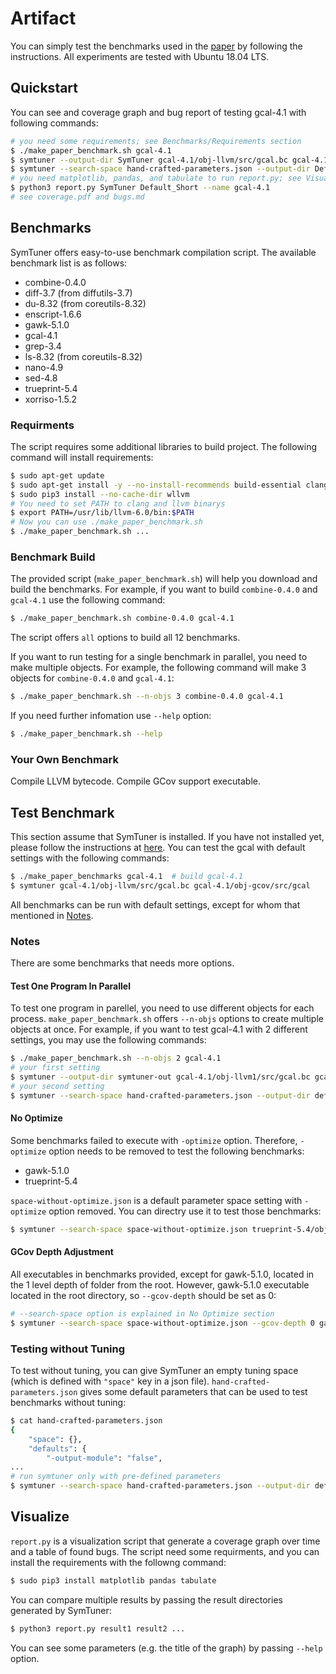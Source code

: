 # Artifact
You can simply test the benchmarks used in the [paper](https://conf.researchr.org/details/icse-2022/icse-2022-papers/147/SymTuner-Maximizing-the-Power-of-Symbolic-Execution-by-Adaptively-Tuning-External-Pa) by following the instructions.
All experiments are tested with Ubuntu 18.04 LTS.

## Quickstart
You can see and coverage graph and bug report of testing gcal-4.1 with following commands:
```bash
# you need some requirements; see Benchmarks/Requirements section
$ ./make_paper_benchmark.sh gcal-4.1
$ symtuner --output-dir SymTuner gcal-4.1/obj-llvm/src/gcal.bc gcal-4.1/obj-gcov/src/gcal
$ symtuner --search-space hand-crafted-parameters.json --output-dir Default_Short gcal-4.1/obj-llvm/src/gcal.bc gcal-4.1/obj-gcov/src/gcal
# you need matplotlib, pandas, and tabulate to run report.py; see Visualize section
$ python3 report.py SymTuner Default_Short --name gcal-4.1
# see coverage.pdf and bugs.md
```

## Benchmarks
SymTuner offers easy-to-use benchmark compilation script.
The available benchmark list is as follows:
* combine-0.4.0
* diff-3.7 (from diffutils-3.7)
* du-8.32 (from coreutils-8.32)
* enscript-1.6.6
* gawk-5.1.0
* gcal-4.1
* grep-3.4
* ls-8.32 (from coreutils-8.32)
* nano-4.9
* sed-4.8
* trueprint-5.4
* xorriso-1.5.2

### Requirments
The script requires some additional libraries to build project. The following command will install requirements:
```bash
$ sudo apt-get update
$ sudo apt-get install -y --no-install-recommends build-essential clang-6.0 curl file libcap-dev libncurses5-dev llvm-6.0 llvm-6.0-dev llvm-6.0-tools python3 python3-pip python3-setuptools
$ sudo pip3 install --no-cache-dir wllvm
# You need to set PATH to clang and llvm binarys
$ export PATH=/usr/lib/llvm-6.0/bin:$PATH
# Now you can use ./make_paper_benchmark.sh
$ ./make_paper_benchmark.sh ...
```

### Benchmark Build
The provided script (`make_paper_benchmark.sh`) will help you download and build the benchmarks.
For example, if you want to build `combine-0.4.0` and `gcal-4.1` use the following command:
```bash
$ ./make_paper_benchmark.sh combine-0.4.0 gcal-4.1
```
The script offers `all` options to build all 12 benchmarks.

If you want to run testing for a single benchmark in parallel, you need to make multiple objects.
For example, the following command will make 3 objects for `combine-0.4.0` and `gcal-4.1`:
```bash
$ ./make_paper_benchmark.sh --n-objs 3 combine-0.4.0 gcal-4.1
```

If you need further infomation use `--help` option:
```bash
$ ./make_paper_benchmark.sh --help
```

### Your Own Benchmark
Compile LLVM bytecode. Compile GCov support executable.

## Test Benchmark
This section assume that SymTuner is installed.
If you have not installed yet, please follow the instructions at [here](https://github.com/skkusal/symtuner).
You can test the gcal with default settings with the following commands:
```bash
$ ./make_paper_benchmarks gcal-4.1  # build gcal-4.1
$ symtuner gcal-4.1/obj-llvm/src/gcal.bc gcal-4.1/obj-gcov/src/gcal
```
All benchmarks can be run with default settings, except for whom that mentioned in [Notes](#Notes).

### Notes
There are some benchmarks that needs more options.

#### Test One Program In Parallel
To test one program in parellel, you need to use different objects for each process.
`make_paper_benchmark.sh` offers `--n-objs` options to create multiple objects at once.
For example, if you want to test gcal-4.1 with 2 different settings, you may use the following commands:
```bash
$ ./make_paper_benchmark.sh --n-objs 2 gcal-4.1
# your first setting
$ symtuner --output-dir symtuner-out gcal-4.1/obj-llvm1/src/gcal.bc gcal-4.1/obj-gcov1/src/gcal
# your second setting
$ symtuner --search-space hand-crafted-parameters.json --output-dir default-out gcal-4.1/obj-llvm2/src/gcal.bc gcal-4.1/obj-gcov2/src/gcal
```

#### No Optimize
Some benchmarks failed to execute with `-optimize` option.
Therefore, `-optimize` option needs to be removed to test the following benchmarks:
* gawk-5.1.0
* trueprint-5.4

`space-without-optimize.json` is a default parameter space setting with `-optimize` option removed.
You can directry use it to test those benchmarks:
```bash
$ symtuner --search-space space-without-optimize.json trueprint-5.4/obj-llvm/src/trueprint.bc trueprint-5.4/obj-gcov/src/trueprint
```

#### GCov Depth Adjustment
All executables in benchmarks provided, except for gawk-5.1.0, located in the 1 level depth of folder from the root.
However, gawk-5.1.0 executable located in the root directory, so `--gcov-depth` should be set as 0:
```bash
# --search-space option is explained in No Optimize section
$ symtuner --search-space space-without-optimize.json --gcov-depth 0 gawk-5.1.0/obj-llvm/gawk.bc gawk-5.1.0/obj-gcov/gawk
```

### Testing without Tuning
To test without tuning, you can give SymTuner an empty tuning space (which is defined with `"space"` key in a json file).
`hand-crafted-parameters.json` gives some default parameters that can be used to test benchmarks without tuning:
```bash
$ cat hand-crafted-parameters.json
{
    "space": {},
    "defaults": {
        "-output-module": "false",
...
# run symtuner only with pre-defined parameters
$ symtuner --search-space hand-crafted-parameters.json --output-dir default-out gcal-4.1/obj-llvm/src/gcal.bc gcal-4.1/obj-gcov/src/gcal
```

## Visualize
`report.py` is a visualization script that generate a coverage graph over time and a table of found bugs.
The script need some requirments, and you can install the requirements with the followng command:
```bash
$ sudo pip3 install matplotlib pandas tabulate
```
You can compare multiple results by passing the result directories generated by SymTuner:
```bash
$ python3 report.py result1 result2 ...
```
You can see some parameters (e.g. the title of the graph) by passing `--help` option.
